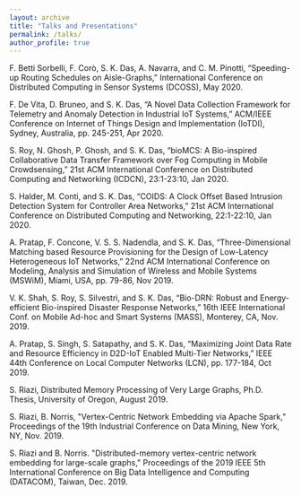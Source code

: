 ```yaml
---
layout: archive
title: "Talks and Presentations"
permalink: /talks/
author_profile: true
---
```


F. Betti Sorbelli, F. Corò, S. K. Das, A. Navarra, and C. M. Pinotti, “Speeding-up Routing Schedules on Aisle-Graphs,” International Conference on Distributed Computing in Sensor Systems (DCOSS), May 2020.

F. De Vita, D. Bruneo, and S. K. Das, “A Novel Data Collection Framework for Telemetry and Anomaly Detection in Industrial IoT Systems,” ACM/IEEE Conference on Internet of Things Design and Implementation (IoTDI), Sydney, Australia, pp. 245-251, Apr 2020. 

S. Roy, N. Ghosh, P. Ghosh, and S. K. Das, “bioMCS: A Bio-inspired Collaborative Data Transfer Framework over Fog Computing in Mobile Crowdsensing,” 21st ACM International Conference on Distributed Computing and Networking (ICDCN), 23:1-23:10, Jan 2020. 

S. Halder, M. Conti, and S. K. Das, “COIDS: A Clock Offset Based Intrusion Detection System for Controller Area Networks,” 21st ACM International Conference on Distributed Computing and Networking, 22:1-22:10, Jan 2020.

A. Pratap, F. Concone, V. S. S. Nadendla, and S. K. Das, “Three-Dimensional Matching based Resource Provisioning for the Design of Low-Latency Heterogeneous IoT Networks,” 22nd ACM International Conference on Modeling, Analysis and Simulation of Wireless and Mobile Systems (MSWiM), Miami, USA, pp. 79-86, Nov 2019.

V. K. Shah, S. Roy, S. Silvestri, and S. K. Das, “Bio-DRN: Robust and Energy-efficient Bio-inspired Disaster Response Networks,” 16th IEEE International Conf. on Mobile Ad-hoc and Smart Systems (MASS), Monterey, CA, Nov. 2019.

A. Pratap, S. Singh, S. Satapathy, and S. K. Das, “Maximizing Joint Data Rate and Resource Efficiency in D2D-IoT Enabled Multi-Tier Networks,” IEEE 44th Conference on Local Computer Networks (LCN), pp. 177-184, Oct 2019.

S. Riazi, Distributed Memory Processing of Very Large Graphs, Ph.D. Thesis, University of Oregon, August 2019.

S. Riazi, B. Norris, "Vertex-Centric Network Embedding via Apache Spark," Proceedings of the 19th Industrial Conference on Data Mining, New York, NY, Nov. 2019.

S. Riazi and B. Norris. "Distributed-memory vertex-centric network embedding for large-scale graphs," Proceedings of the 2019 IEEE 5th International Conference on Big Data Intelligence and Computing (DATACOM), Taiwan, Dec. 2019.
